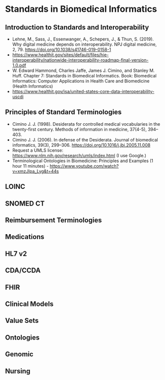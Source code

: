 # Standards in Biomedical Informatics

## Introduction to Standards and Interoperability

* Lehne, M., Sass, J., Essenwanger, A., Schepers, J., & Thun, S. (2019). Why digital medicine depends on interoperability. NPJ digital medicine, 2, 79. https://doi.org/10.1038/s41746-019-0158-1
* https://www.healthit.gov/sites/default/files/hie-interoperability/nationwide-interoperability-roadmap-final-version-1.0.pdf
* W. Edward Hammond, Charles Jaffe, James J. Cimino, and Stanley M. Huff. Chapter 7: Standards in Biomedical Informatics. Book: Biomedical Informatics: Computer Applications in Health Care and Biomedicine (Health Informatics)
* https://www.healthit.gov/isa/united-states-core-data-interoperability-uscdi

## Principles of Standard Terminologies

* Cimino J. J. (1998). Desiderata for controlled medical vocabularies in the twenty-first century. Methods of information in medicine, 37(4-5), 394–403.
* Cimino J. J. (2006). In defense of the Desiderata. Journal of biomedical informatics, 39(3), 299–306. https://doi.org/10.1016/j.jbi.2005.11.008
* Request a UMLS license: https://www.nlm.nih.gov/research/umls/index.html (I use Google.)
* Terminological Ontologies in Biomedicine: Principles and Examples (1 hour 11 minutes) - https://www.youtube.com/watch?v=xmzJIpa_Lyg&t=44s

## LOINC

## SNOMED CT

## Reimbursement Terminologies

## Medications

## HL7 v2

## CDA/CCDA

## FHIR

## Clinical Models

## Value Sets

## Ontologies

## Genomic

## Nursing
